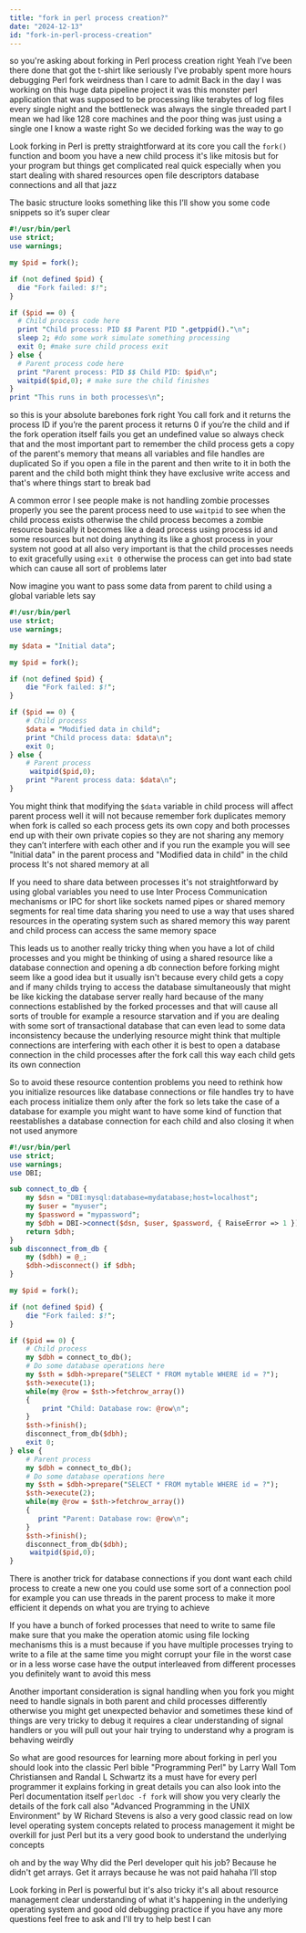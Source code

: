 ```yaml
---
title: "fork in perl process creation?"
date: "2024-12-13"
id: "fork-in-perl-process-creation"
---
```


 so you're asking about forking in Perl process creation right Yeah I’ve been there done that got the t-shirt like seriously I’ve probably spent more hours debugging Perl fork weirdness than I care to admit Back in the day I was working on this huge data pipeline project it was this monster perl application that was supposed to be processing like terabytes of log files every single night and the bottleneck was always the single threaded part I mean we had like 128 core machines and the poor thing was just using a single one I know a waste right So we decided forking was the way to go

Look forking in Perl is pretty straightforward at its core you call the `fork()` function and boom you have a new child process it's like mitosis but for your program but things get complicated real quick especially when you start dealing with shared resources open file descriptors database connections and all that jazz

The basic structure looks something like this I’ll show you some code snippets so it’s super clear

```perl
#!/usr/bin/perl
use strict;
use warnings;

my $pid = fork();

if (not defined $pid) {
  die "Fork failed: $!";
}

if ($pid == 0) {
  # Child process code here
  print "Child process: PID $$ Parent PID ".getppid()."\n";
  sleep 2; #do some work simulate something processing
  exit 0; #make sure child process exit
} else {
  # Parent process code here
  print "Parent process: PID $$ Child PID: $pid\n";
  waitpid($pid,0); # make sure the child finishes 
}
print "This runs in both processes\n";
```

 so this is your absolute barebones fork right You call fork and it returns the process ID if you’re the parent process it returns 0 if you’re the child and if the fork operation itself fails you get an undefined value so always check that and the most important part to remember the child process gets a copy of the parent's memory that means all variables and file handles are duplicated So if you open a file in the parent and then write to it in both the parent and the child both might think they have exclusive write access and that's where things start to break bad

A common error I see people make is not handling zombie processes properly you see the parent process need to use `waitpid` to see when the child process exists otherwise the child process becomes a zombie resource basically it becomes like a dead process using process id and some resources but not doing anything its like a ghost process in your system not good at all also very important is that the child processes needs to exit gracefully using `exit 0` otherwise the process can get into bad state which can cause all sort of problems later

Now imagine you want to pass some data from parent to child using a global variable lets say

```perl
#!/usr/bin/perl
use strict;
use warnings;

my $data = "Initial data";

my $pid = fork();

if (not defined $pid) {
    die "Fork failed: $!";
}

if ($pid == 0) {
    # Child process
    $data = "Modified data in child";
    print "Child process data: $data\n";
    exit 0;
} else {
    # Parent process
     waitpid($pid,0);
    print "Parent process data: $data\n";
}
```

You might think that modifying the `$data` variable in child process will affect parent process well it will not because remember fork duplicates memory when fork is called so each process gets its own copy and both processes end up with their own private copies so they are not sharing any memory they can’t interfere with each other and if you run the example you will see "Initial data" in the parent process and "Modified data in child" in the child process It's not shared memory at all

If you need to share data between processes it's not straightforward by using global variables you need to use Inter Process Communication mechanisms or IPC for short like sockets named pipes or shared memory segments for real time data sharing you need to use a way that uses shared resources in the operating system such as shared memory this way parent and child process can access the same memory space

This leads us to another really tricky thing when you have a lot of child processes and you might be thinking of using a shared resource like a database connection and opening a db connection before forking might seem like a good idea but it usually isn't because every child gets a copy and if many childs trying to access the database simultaneously that might be like kicking the database server really hard because of the many connections established by the forked processes and that will cause all sorts of trouble for example a resource starvation and if you are dealing with some sort of transactional database that can even lead to some data inconsistency because the underlying resource might think that multiple connections are interfering with each other it is best to open a database connection in the child processes after the fork call this way each child gets its own connection

So to avoid these resource contention problems you need to rethink how you initialize resources like database connections or file handles try to have each process initialize them only after the fork so lets take the case of a database for example you might want to have some kind of function that reestablishes a database connection for each child and also closing it when not used anymore

```perl
#!/usr/bin/perl
use strict;
use warnings;
use DBI;

sub connect_to_db {
    my $dsn = "DBI:mysql:database=mydatabase;host=localhost";
    my $user = "myuser";
    my $password = "mypassword";
    my $dbh = DBI->connect($dsn, $user, $password, { RaiseError => 1 });
    return $dbh;
}
sub disconnect_from_db {
    my ($dbh) = @_;
    $dbh->disconnect() if $dbh;
}

my $pid = fork();

if (not defined $pid) {
    die "Fork failed: $!";
}

if ($pid == 0) {
    # Child process
    my $dbh = connect_to_db();
    # Do some database operations here
    my $sth = $dbh->prepare("SELECT * FROM mytable WHERE id = ?");
    $sth->execute(1);
    while(my @row = $sth->fetchrow_array())
    {
        print "Child: Database row: @row\n";
    }
    $sth->finish();
    disconnect_from_db($dbh);
    exit 0;
} else {
    # Parent process
    my $dbh = connect_to_db();
    # Do some database operations here
    my $sth = $dbh->prepare("SELECT * FROM mytable WHERE id = ?");
    $sth->execute(2);
    while(my @row = $sth->fetchrow_array())
    {
       print "Parent: Database row: @row\n";
    }
    $sth->finish();
    disconnect_from_db($dbh);
     waitpid($pid,0);
}
```

There is another trick for database connections if you dont want each child process to create a new one you could use some sort of a connection pool for example you can use threads in the parent process to make it more efficient it depends on what you are trying to achieve

If you have a bunch of forked processes that need to write to same file make sure that you make the operation atomic using file locking mechanisms this is a must because if you have multiple processes trying to write to a file at the same time you might corrupt your file in the worst case or in a less worse case have the output interleaved from different processes you definitely want to avoid this mess

Another important consideration is signal handling when you fork you might need to handle signals in both parent and child processes differently otherwise you might get unexpected behavior and sometimes these kind of things are very tricky to debug it requires a clear understanding of signal handlers or you will pull out your hair trying to understand why a program is behaving weirdly

So what are good resources for learning more about forking in perl you should look into the classic Perl bible "Programming Perl" by Larry Wall Tom Christiansen and Randal L Schwartz its a must have for every perl programmer it explains forking in great details you can also look into the Perl documentation itself `perldoc -f fork` will show you very clearly the details of the fork call also "Advanced Programming in the UNIX Environment" by W Richard Stevens is also a very good classic read on low level operating system concepts related to process management it might be overkill for just Perl but its a very good book to understand the underlying concepts

oh and by the way Why did the Perl developer quit his job? Because he didn't get arrays. Get it arrays because he was not paid hahaha  I’ll stop

Look forking in Perl is powerful but it's also tricky it's all about resource management clear understanding of what it's happening in the underlying operating system and good old debugging practice if you have any more questions feel free to ask and I'll try to help best I can
